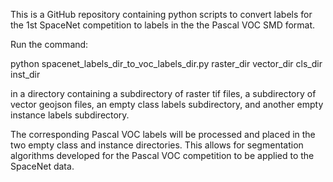 This is a GitHub repository containing python scripts to convert labels for the 1st SpaceNet competition to labels in the the Pascal VOC SMD format.

Run the command:

python spacenet_labels_dir_to_voc_labels_dir.py raster_dir vector_dir cls_dir inst_dir 

in a directory containing a subdirectory of raster tif files, a subdirectory of vector geojson files, an empty class labels subdirectory, and another empty instance labels subdirectory.

The corresponding Pascal VOC labels will be processed and placed in the two empty class and instance directories.  This allows for segmentation algorithms developed for the Pascal VOC competition to be applied to the SpaceNet data.
